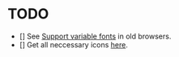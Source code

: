 # TODO

- [] See [Support variable fonts](https://fonts.google.com/selection/embed) in old browsers.
- [] Get all neccessary icons [here](https://react-icons.github.io/react-icons/).
